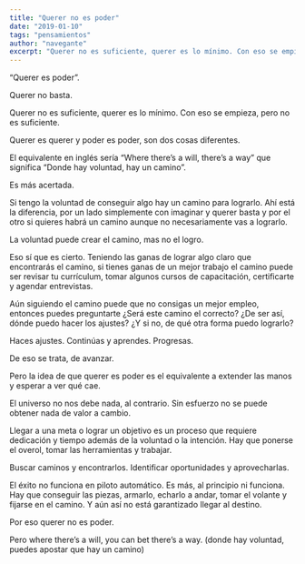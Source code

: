```yaml
---
title: "Querer no es poder"
date: "2019-01-10"
tags: "pensamientos"
author: "navegante"
excerpt: "Querer no es suficiente, querer es lo mínimo. Con eso se empieza, pero no es suficiente. Querer es querer y poder es poder, son dos cosas diferentes."
---
```


“Querer es poder”.

Querer no basta.

Querer no es suficiente, querer es lo mínimo. Con eso se empieza, pero no es suficiente.

Querer es querer y poder es poder, son dos cosas diferentes.

El equivalente en inglés sería “Where there’s a will, there’s a way” que significa “Donde hay voluntad, hay un camino”.

Es más acertada.

Si tengo la voluntad de conseguir algo hay un camino para lograrlo. Ahí está la diferencia, por un lado simplemente con imaginar y querer basta y por el otro si quieres habrá un camino aunque no necesariamente vas a lograrlo.

La voluntad puede crear el camino, mas no el logro.

Eso sí que es cierto. Teniendo las ganas de lograr algo claro que encontrarás el camino, si tienes ganas de un mejor trabajo el camino puede ser revisar tu currículum, tomar algunos cursos de capacitación, certificarte y agendar entrevistas.

Aún siguiendo el camino puede que no consigas un mejor empleo, entonces puedes preguntarte ¿Será este camino el correcto? ¿De ser así, dónde puedo hacer los ajustes? ¿Y si no, de qué otra forma puedo lograrlo?

Haces ajustes. Continúas y aprendes. Progresas.

De eso se trata, de avanzar.

Pero la idea de que querer es poder es el equivalente a extender las manos y esperar a ver qué cae.

El universo no nos debe nada, al contrario. Sin esfuerzo no se puede obtener nada de valor a cambio.

Llegar a una meta o lograr un objetivo es un proceso que requiere dedicación y tiempo además de la voluntad o la intención. Hay que ponerse el overol, tomar las herramientas y trabajar.

Buscar caminos y encontrarlos. Identificar oportunidades y aprovecharlas.

El éxito no funciona en piloto automático. Es más, al principio ni funciona. Hay que conseguir las piezas, armarlo, echarlo a andar, tomar el volante y fijarse en el camino. Y aún así no está garantizado llegar al destino.

Por eso querer no es poder.

Pero where there’s a will, you can bet there’s a way. (donde hay voluntad, puedes apostar que hay un camino)

